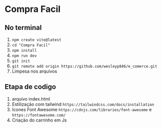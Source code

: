 # Compra Facil

## No terminal 
1. `npm create vite@latest`
2. `cd "Compra Facil"`
3. `npm install`
4. `npm run dev`
5. `git init`
6. `git remote add origin https://github.com/wesleyp846/e_comerce.git`
7. Limpesa nos arquivos

## Etapa de codigo
1. arquivo index.html
2. Estilização com tailwind `https://tailwindcss.com/docs/installation`
3. Icones Font Awesome `https://cdnjs.com/libraries/font-awesome` e `https://fontawesome.com/`
4. Criação do carrinho em Js